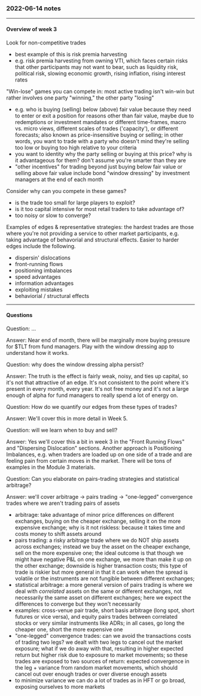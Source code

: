 ### 2022-06-14 notes

---

#### Overview of week 3

Look for non-competitive trades
- best example of this is risk premia harvesting
- e.g. risk premia harvesting from owning VTI, which faces certain risks that other participants may not want to bear, such as liquidity risk, political risk, slowing economic growth, rising inflation, rising interest rates

"Win-lose" games you can compete in: most active trading isn't win-win but rather involves one party "winning," the other party "losing"
- e.g. who is buying (selling) below (above) fair value because they need to enter or exit a position for reasons other than fair value, maybe due to redemptions or investment mandates or different time-frames, macro vs. micro views, different scales of trades ('capacity'), or different forecasts; also known as price-insensitive buying or selling; in other words, you want to trade with a party who doesn't mind they're selling too low or buying too high relative to your criteria
- you want to identity why the party selling or buying at this price? why is it advantageous for them? don't assume you're smarter than they are
- "other incentives" for trading beyond just buying below fair value or selling above fair value include bond "window dressing" by investment managers at the end of each month

Consider why can you compete in these games?
- is the trade too small for large players to exploit?
- is it too capital intensive for most retail traders to take advantage of?
- too noisy or slow to converge?

Examples of edges & representative strategies: the hardest trades are those where you're not providing a service to other market participants, e.g. taking advantage of behavorial and structural effects. Easier to harder edges include the following.
- dispersin' dislocations
- front-running flows
- positioning imbalances
- speed advantages
- information advantages
- exploiting mistakes
- behaviorial / structural effects

---

#### Questions

Question: ...

Answer: Near end of month, there will be marginally more buying pressure for $TLT from fund managers. Play with the window dressing app to understand how it works.

Question: why does the window dressing alpha persist?

Answer: The truth is the effect is fairly weak, noisy, and ties up capital, so it's not that attractive of an edge. It's not consistent to the point where it's present in every month, every year. It's not free money and it's not a large enough of alpha for fund managers to really spend a lot of energy on.

Question: How do we quantify our edges from these types of trades?

Answer: We'll cover this in more detail in Week 5.

Question: will we learn when to buy and sell?

Answer: Yes we'll cover this a bit in week 3 in the "Front Running Flows" and "Dispersing Dislocation" sections. Another approach is Positioning Imbalances, e.g. when traders are loaded up on one side of a trade and are feeling pain from certain moves in the market. There will be tons of examples in the Module 3 materials.

Question: Can you elaborate on pairs-trading strategies and statistical arbitrage?

Answer: we'll cover arbitrage -> pairs trading -> "one-legged" convergence trades where we aren't trading pairs of assets
- arbitrage: take advantage of minor price differences on different exchanges, buying on the cheaper exchange, selling it on the more expensive exchange; why is it not riskless: because it takes time and costs money to shift assets around
- pairs trading: a risky arbitrage trade where we do NOT ship assets across exchanges; instead we buy the asset on the cheaper exchange, sell on the more expensive one; the ideal outcome is that though we might have negative P&L on one exchange, we more than make it up on the other exchange; downside is higher transaction costs; this type of trade is riskier but more general in that it can work when the spread is volatile or the instruments are not fungible between different exchanges;
- statistical arbitrage: a more general version of pairs trading is where we deal with *correlated* assets on the same or different exchanges, not necessarily the same asset on different exchanges; here we expect the differences to converge but they won't necessarily
- examples: cross-venue pair trade, short basis arbitrage (long spot, short futures or vice versa), and equity pairs trades between correlated stocks or very similar instruments like ADRs; in all cases, go long the cheaper one, short the more expensive one
- "one-legged" convergence trades: can we avoid the transactions costs of trading two legs? we dealt with two legs to cancel out the market exposure; what if we do away with that, resulting in higher expected return but higher risk due to exposure to market movements; so these trades are exposed to two sources of return: expected convergence in the leg + variance from random market movements, which should cancel out over enough trades or over diverse enough assets
- to minimize variance we can do a lot of trades as in HFT or go broad, exposing ourselves to more markets
